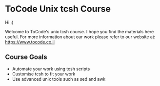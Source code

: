 # ToCode Unix tcsh Course

Hi ;)

Welcome to ToCode's unix tcsh course. I hope you find the materials here useful. For more information about our work please refer to our website at: https://www.tocode.co.il

## Course Goals

* Automate your work using tcsh scripts
* Customise tcsh to fit your work
* Use advanced unix tools such as sed and awk

